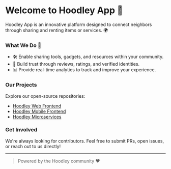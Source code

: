 # Welcome to Hoodley App 👋

Hoodley App is an innovative platform designed to connect neighbors through sharing and renting items or services. 🌍

### What We Do 🚀
- 🛠️ Enable sharing tools, gadgets, and resources within your community.
- 💬 Build trust through reviews, ratings, and verified identities.
- 📊 Provide real-time analytics to track and improve your experience.

### Our Projects
Explore our open-source repositories:

- [Hoodley Web Frontend](https://github.com/hoodley-app/Hoodley.Web.Frontend)
- [Hoodley Mobile Frontend](https://github.com/hoodley-app/Hoodley.Mobile.Frontend)
- [Hoodley Microservices](https://github.com/hoodley-app)

### Get Involved
We're always looking for contributors. Feel free to submit PRs, open issues, or reach out to us directly!

---

> Powered by the Hoodley community ❤️
